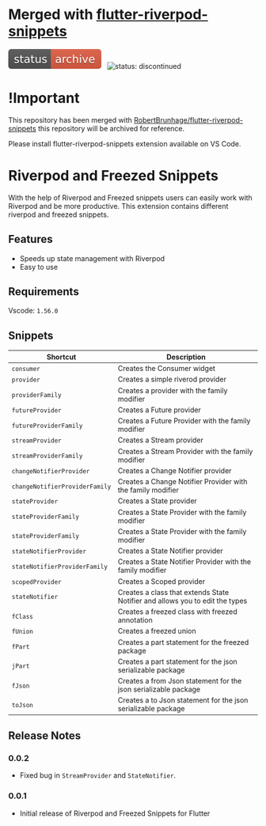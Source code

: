 # Merged with [flutter-riverpod-snippets](https://github.com/RobertBrunhage/flutter-riverpod-snippets)

[![status: archive](https://github.com/GIScience/badges/raw/master/status/archive.svg)](https://github.com/GIScience/badges#archive) &nbsp;
![status: discontinued](https://img.shields.io/badge/status-discontinued-red)

# **!Important**

This repository has been merged with [RobertBrunhage/flutter-riverpod-snippets](https://github.com/RobertBrunhage/flutter-riverpod-snippets) this repository will be archived for reference.

Please install flutter-riverpod-snippets extension available on VS Code.

# Riverpod and Freezed Snippets

With the help of Riverpod and Freezed snippets users can easily work with Riverpod and be more productive. This extension contains different riverpod and freezed snippets.

## Features

- Speeds up state management with Riverpod
- Easy to use

## Requirements

Vscode: `1.56.0`

## Snippets

| Shortcut                       | Description                                                                  |
| ------------------------------ | ---------------------------------------------------------------------------- |
| `consumer`                     | Creates the Consumer widget                                                  |
| `provider`                     | Creates a simple riverod provider                                            |
| `providerFamily`               | Creates a provider with the family modifier                                  |
| `futureProvider`               | Creates a Future provider                                                    |
| `futureProviderFamily`         | Creates a Future Provider with the family modifier                           |
| `streamProvider`               | Creates a Stream provider                                                    |
| `streamProviderFamily`         | Creates a Stream Provider with the family modifier                           |
| `changeNotifierProvider`       | Creates a Change Notifier provider                                           |
| `changeNotifierProviderFamily` | Creates a Change Notifier Provider with the family modifier                  |
| `stateProvider`                | Creates a State provider                                                     |
| `stateProviderFamily`          | Creates a State Provider with the family modifier                            |
| `stateProviderFamily`          | Creates a State Provider with the family modifier                            |
| `stateNotifierProvider`        | Creates a State Notifier provider                                            |
| `stateNotifierProviderFamily`  | Creates a State Notifier Provider with the family modifier                   |
| `scopedProvider`               | Creates a Scoped provider                                                    |
| `stateNotifier`                | Creates a class that extends State Notifier and allows you to edit the types |
| `fClass`                       | Creates a freezed class with freezed annotation                              |
| `fUnion`                       | Creates a freezed union                                                      |
| `fPart`                        | Creates a part statement for the freezed package                             |
| `jPart`                        | Creates a part statement for the json serializable package                   |
| `fJson`                        | Creates a from Json statement for the json serializable package              |
| `toJson`                       | Creates a to Json statement for the json serializable package                |

## Release Notes

### 0.0.2

- Fixed bug in `StreamProvider` and `StateNotifier`.  

### 0.0.1

- Initial release of Riverpod and Freezed Snippets for Flutter
